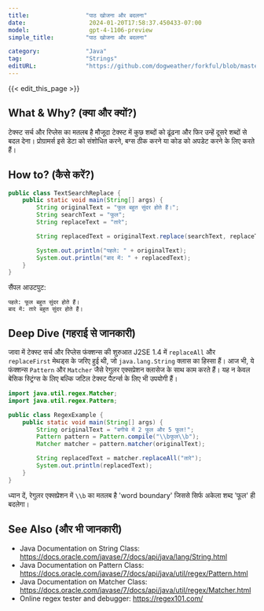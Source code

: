```yaml
---
title:                "पाठ खोजना और बदलना"
date:                  2024-01-20T17:58:37.450433-07:00
model:                 gpt-4-1106-preview
simple_title:         "पाठ खोजना और बदलना"

category:             "Java"
tag:                  "Strings"
editURL:              "https://github.com/dogweather/forkful/blob/master/content/hi/java/searching-and-replacing-text.md"
---
```


{{< edit_this_page >}}

## What & Why? (क्या और क्यों?)
टेक्स्ट सर्च और रिप्लेस का मतलब है मौजूदा टेक्स्ट में कुछ शब्दों को ढूंढना और फिर उन्हें दूसरे शब्दों से बदल देना। प्रोग्रामर्स इसे डेटा को संशोधित करने, बग्स ठीक करने या कोड को अपडेट करने के लिए करते हैं।

## How to? (कैसे करें?)
```java
public class TextSearchReplace {
    public static void main(String[] args) {
        String originalText = "फूल बहुत सुंदर होते हैं।";
        String searchText = "फूल";
        String replaceText = "तारे";

        String replacedText = originalText.replace(searchText, replaceText);

        System.out.println("पहले: " + originalText);
        System.out.println("बाद में: " + replacedText);
    }
}
```
सैंपल आउटपुट:
```
पहले: फूल बहुत सुंदर होते हैं।
बाद में: तारे बहुत सुंदर होते हैं।
```

## Deep Dive (गहराई से जानकारी)
जावा में टेक्स्ट सर्च और रिप्लेस फंक्शन्स की शुरुआत J2SE 1.4 में `replaceAll` और `replaceFirst` मेथड्स के जरिए हुई थी, जो `java.lang.String` क्लास का हिस्सा हैं। आज भी, ये फंक्शन्स `Pattern` और `Matcher` जैसे रेगुलर एक्सप्रेशन क्लासेज के साथ काम करते हैं। यह न केवल बेसिक स्ट्रिंग्स के लिए बल्कि जटिल टेक्स्ट पैटर्न्स के लिए भी उपयोगी हैं।

```java
import java.util.regex.Matcher;
import java.util.regex.Pattern;

public class RegexExample {
    public static void main(String[] args) {
        String originalText = "बगीचे में 2 फूल और 5 फूल!";
        Pattern pattern = Pattern.compile("\\bफूल\\b");
        Matcher matcher = pattern.matcher(originalText);

        String replacedText = matcher.replaceAll("तारे");
        System.out.println(replacedText);
    }
}
```

ध्यान दें, रेगुलर एक्सप्रेशन में `\\b` का मतलब है 'word boundary' जिससे सिर्फ अकेला शब्द 'फूल' ही बदलेगा।

## See Also (और भी जानकारी)
- Java Documentation on String Class: https://docs.oracle.com/javase/7/docs/api/java/lang/String.html
- Java Documentation on Pattern Class: https://docs.oracle.com/javase/7/docs/api/java/util/regex/Pattern.html
- Java Documentation on Matcher Class: https://docs.oracle.com/javase/7/docs/api/java/util/regex/Matcher.html
- Online regex tester and debugger: https://regex101.com/
